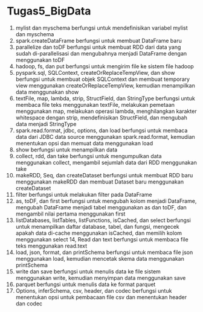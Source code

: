 # Tugas5_BigData

1. mylist dan myschema berfungsi untuk mendefinisikan variabel mylist dan myschema
2. spark.createDataFrame berfungsi untuk membuat DataFrame baru 
3. parallelize dan toDF berfungsi untuk membuat RDD dari data yang sudah di-parallelisasi dan mengubahnya menjadi DataFrame dengan menggunakan toDF 
4. hadoop, fs, dan put berfungsi untuk mengirim file ke sistem file hadoop 
5. pyspark.sql, SQLContext, createOrReplaceTempView, dan show berfungsi untuk membuat objek SQLContext dan membuat temporary view menggunakan createOrReplaceTempView, kemudian menampilkan data menggunakan show 
6. textFile, map, lambda, strip, StructField, dan StringType berfungsi untuk membaca file teks menggunakan textFile, melakukan pemetaan menggunakan map, melakukan operasi lambda, menghilangkan karakter whitespace dengan strip, mendefinisikan StructField, dan mengubah data menjadi StringType 
7. spark.read.format, jdbc, options, dan load berfungsi untuk membaca data dari JDBC data source menggunakan spark.read.format, kemudian menentukan opsi dan memuat data menggunakan load 
8. show berfungsi untuk menampilkan data 
9. collect, rdd, dan take berfungsi untuk mengumpulkan data menggunakan collect, mengambil sejumlah data dari RDD menggunakan take 
10. makeRDD, Seq, dan createDataset berfungsi untuk membuat RDD baru menggunakan makeRDD dan membuat Dataset baru menggunakan createDataset 
11. filter berfungsi untuk melakukan filter pada DataFrame 
12. as, toDF, dan first berfungsi untuk mengubah kolom menjadi DataFrame, mengubah DataFrame menjadi tabel menggunakan as dan toDF, dan mengambil nilai pertama menggunakan first 
13. listDatabases, listTables, listFunctions, isCached, dan select berfungsi untuk menampilkan daftar database, tabel, dan fungsi, mengecek apakah data di-cache menggunakan isCached, dan memilih kolom menggunakan select 
14, Read dan text berfungsi untuk membaca file teks menggunakan read.text 
15. load, json, format, dan printSchema berfungsi untuk membaca file json menggunakan load, kemudian mencetak skema data menggunakan printSchema 
16. write dan save berfungsi untuk menulis data ke file sistem menggunakan write, kemudian menyimpan data menggunakan save 
17. parquet berfungsi untuk menulis data ke format parquet 
18. Options, inferSchema, csv, header, dan codec berfungsi untuk menentukan opsi untuk pembacaan file csv dan menentukan header dan codec 
